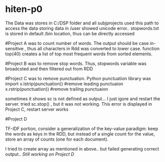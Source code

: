 # hiten-p0
The Data was stores in C:/DSP folder and all subjprojects used this path to access the data
storing data in /user showed unicode error..
stopwords.txt is stored in default /bin location, thus can be directly accessed

#Project A was to count number of words.
The output should be case in-sensitive , thus all characters in Rdd was converted to lower case.
function top(40) creates a list of top most frequent words from sorted elements.

#Project B was to remove stop words.
Thus, stopwords variable was broadcsted and then filtered out from RDD

#Project C was to remove punctuation.
Python punctuation library was import
 x.lstrip(punctuation)) #remove leading punctuaion
 x.rstrip(punctuation)) #remove trailing punctuaion
 
 sometimes it shows sc is not defined as output...
 I just igore and restart the server.
 tried sc.stop() , but it was not working.
 This error is displayed in Project C, restart server works

#Project D

TF-IDF portion, consider a generalization of the key-value paradigm:
keep the words as keys in the RDD, but instead of a single count for the value, store an
array of counts (one for each document).

I tried to create array as mentioned in above.. but failed generating correct output..
*Still working on Project D*

